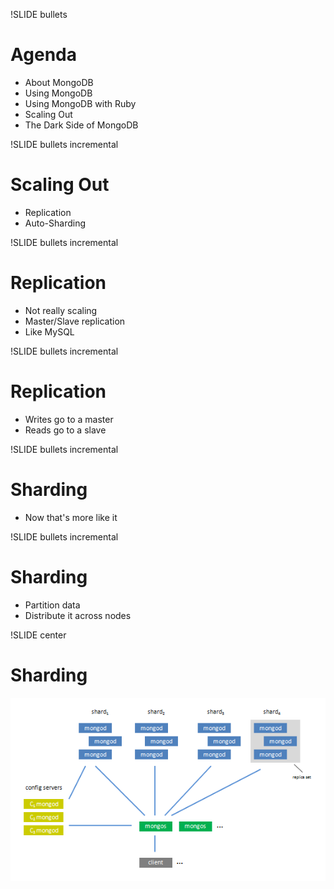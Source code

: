 !SLIDE bullets

# Agenda #

* About MongoDB
* Using MongoDB
* Using MongoDB with Ruby
* <span class="current">Scaling Out</span>
* The Dark Side of MongoDB

!SLIDE bullets incremental

# Scaling Out #

* Replication
* Auto-Sharding

!SLIDE bullets incremental

# Replication #

* Not really scaling
* Master/Slave replication
* Like MySQL

!SLIDE bullets incremental

# Replication #

* Writes go to a master
* Reads go to a slave

!SLIDE bullets incremental

# Sharding #

* Now that's more like it

!SLIDE bullets incremental

# Sharding #

* Partition data
* Distribute it across nodes

!SLIDE center

# Sharding #

![Sharding Layout](sharding.png)